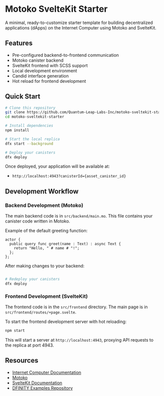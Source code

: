 # Motoko SvelteKit Starter

A minimal, ready-to-customize starter template for building decentralized applications (dApps) on the Internet Computer using Motoko and SvelteKit.

## Features

- Pre-configured backend-to-frontend communication
- Motoko canister backend
- SvelteKit frontend with SCSS support
- Local development environment
- Candid interface generation
- Hot reload for frontend development

## Quick Start

```bash
# Clone this repository
git clone https://github.com/Quantum-Leap-Labs-Inc/motoko-sveltekit-starter.git
cd motoko-sveltekit-starter

# Install dependencies
npm install

# Start the local replica
dfx start --background

# Deploy your canisters
dfx deploy
```

Once deployed, your application will be available at:
- `http://localhost:4943?canisterId={asset_canister_id}`

## Development Workflow

### Backend Development (Motoko)

The main backend code is in `src/backend/main.mo`. This file contains your canister code written in Motoko.

Example of the default greeting function:
```motoko
actor {
  public query func greet(name : Text) : async Text {
    return "Hello, " # name # "!";
  };
};
```

After making changes to your backend:

```bash

# Redeploy your canisters
dfx deploy
```

### Frontend Development (SvelteKit)

The frontend code is in the `src/frontend` directory. The main page is in `src/frontend/routes/+page.svelte`.

To start the frontend development server with hot reloading:

```bash
npm start
```

This will start a server at `http://localhost:4943`, proxying API requests to the replica at port 4943.

## Resources

- [Internet Computer Documentation](https://internetcomputer.org/docs/current/)
- [Motoko](https://internetcomputer.org/docs/current/motoko/main/motoko)
- [SvelteKit Documentation](https://kit.svelte.dev/docs)
- [DFINITY Examples Repository](https://github.com/dfinity/examples)

